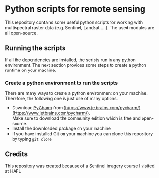 # Python scripts for remote sensing
This repository contains some useful python scripts for working with multispectral raster data (e.g. Sentinel, Landsat.....). The used modules are all open-source.

## Running the scripts
If all the dependencies are installed, the scripts run in any python environment. The next section provides some steps to create a python runtime on your machine.

### Create a python environment to run the scripts
There are many ways to create a python environment on your machine. Therefore, the following one is just one of many options.
* Download [PyCharm](https://www.jetbrains.com/pycharm/) from [https://www.jetbrains.com/pycharm/](https://www.jetbrains.com/pycharm/). <br />Make sure to download the community edition which is free and open-source.
* Install the downloaded package on your machine
* If you have installed Git on your machine you can clone this repository by typing ```git clone ```

## Credits
This repository was created because of a Sentinel imagery course I visited at HAFL 

